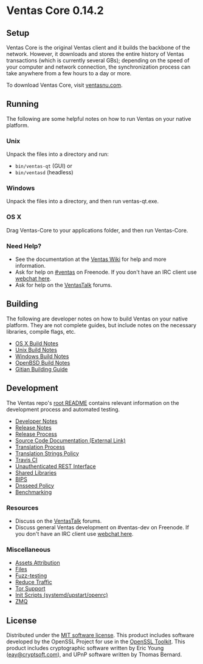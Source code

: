 Ventas Core 0.14.2
=====================

Setup
---------------------
Ventas Core is the original Ventas client and it builds the backbone of the network. However, it downloads and stores the entire history of Ventas transactions (which is currently several GBs); depending on the speed of your computer and network connection, the synchronization process can take anywhere from a few hours to a day or more.

To download Ventas Core, visit [ventasnu.com](http://www.ventasnu.com).

Running
---------------------
The following are some helpful notes on how to run Ventas on your native platform.

### Unix

Unpack the files into a directory and run:

- `bin/ventas-qt` (GUI) or
- `bin/ventasd` (headless)

### Windows

Unpack the files into a directory, and then run ventas-qt.exe.

### OS X

Drag Ventas-Core to your applications folder, and then run Ventas-Core.

### Need Help?

* See the documentation at the [Ventas Wiki](https://ventas.info/)
for help and more information.
* Ask for help on [#ventas](http://webchat.freenode.net?channels=ventas) on Freenode. If you don't have an IRC client use [webchat here](http://webchat.freenode.net?channels=ventas).
* Ask for help on the [VentasTalk](https://ventastalk.io/) forums.

Building
---------------------
The following are developer notes on how to build Ventas on your native platform. They are not complete guides, but include notes on the necessary libraries, compile flags, etc.

- [OS X Build Notes](build-osx.md)
- [Unix Build Notes](build-unix.md)
- [Windows Build Notes](build-windows.md)
- [OpenBSD Build Notes](build-openbsd.md)
- [Gitian Building Guide](gitian-building.md)

Development
---------------------
The Ventas repo's [root README](/README.md) contains relevant information on the development process and automated testing.

- [Developer Notes](developer-notes.md)
- [Release Notes](release-notes.md)
- [Release Process](release-process.md)
- [Source Code Documentation (External Link)](https://dev.visucore.com/ventas/doxygen/)
- [Translation Process](translation_process.md)
- [Translation Strings Policy](translation_strings_policy.md)
- [Travis CI](travis-ci.md)
- [Unauthenticated REST Interface](REST-interface.md)
- [Shared Libraries](shared-libraries.md)
- [BIPS](bips.md)
- [Dnsseed Policy](dnsseed-policy.md)
- [Benchmarking](benchmarking.md)

### Resources
* Discuss on the [VentasTalk](https://ventastalk.io/) forums.
* Discuss general Ventas development on #ventas-dev on Freenode. If you don't have an IRC client use [webchat here](http://webchat.freenode.net/?channels=ventas-dev).

### Miscellaneous
- [Assets Attribution](assets-attribution.md)
- [Files](files.md)
- [Fuzz-testing](fuzzing.md)
- [Reduce Traffic](reduce-traffic.md)
- [Tor Support](tor.md)
- [Init Scripts (systemd/upstart/openrc)](init.md)
- [ZMQ](zmq.md)

License
---------------------
Distributed under the [MIT software license](/COPYING).
This product includes software developed by the OpenSSL Project for use in the [OpenSSL Toolkit](https://www.openssl.org/). This product includes
cryptographic software written by Eric Young ([eay@cryptsoft.com](mailto:eay@cryptsoft.com)), and UPnP software written by Thomas Bernard.
